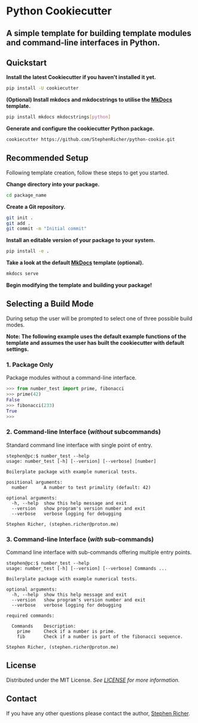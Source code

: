 # Python Cookiecutter

## A simple template for building template modules and command-line interfaces in Python.

## Quickstart

**Install the latest Cookiecutter if you haven't installed it yet.**

```bash
pip install -U cookiecutter
```

**(Optional) Install mkdocs and mkdocstrings to utilise the [MkDocs](https://www.mkdocs.org/) template.**
```bash
pip install mkdocs mkdocstrings[python]
```

**Generate and configure the cookiecutter Python package.**
```bash
cookiecutter https://github.com/StephenRicher/python-cookie.git
```

## Recommended Setup
Following template creation, follow these steps to get you started.

**Change directory into your package.**
```bash
cd package_name
```

**Create a Git repository.**
```bash
git init .
git add .
git commit -m "Initial commit"
```

**Install an editable version of your package to your system.**
```bash
pip install -e .
```

**Take a look at the default [MkDocs](https://www.mkdocs.org/) template (optional).**
```bash
mkdocs serve
```

**Begin modifying the template and building your package!**

## Selecting a Build Mode
During setup the user will be prompted to select one of three possible build modes.

**Note: The following example uses the default example functions of the template and assumes the user has built the cookiecutter with default settings.**

### 1. Package Only
Package modules without a command-line interface.

```python
>>> from number_test import prime, fibonacci
>>> prime(42)
False
>>> fibonacci(233)
True
>>>
```


### 2. Command-line Interface (_without_ subcommands)
Standard command line interface with single point of entry.

```console
stephen@pc:$ number_test --help
usage: number_test [-h] [--version] [--verbose] [number]

Boilerplate package with example numerical tests.

positional arguments:
  number      A number to test primality (default: 42)

optional arguments:
  -h, --help  show this help message and exit
  --version   show program's version number and exit
  --verbose   verbose logging for debugging

Stephen Richer, (stephen.richer@proton.me)
```


### 3. Command-line Interface (_with_ sub-commands)
Command line interface with sub-commands offering multiple entry points.

```console
stephen@pc:$ number_test --help
usage: number_test [-h] [--version] [--verbose] Commands ...

Boilerplate package with example numerical tests.

optional arguments:
  -h, --help  show this help message and exit
  --version   show program's version number and exit
  --verbose   verbose logging for debugging

required commands:

  Commands    Description:
    prime     Check if a number is prime.
    fib       Check if a number is part of the fibonacci sequence.

Stephen Richer, (stephen.richer@proton.me)
```

## License
Distributed under the MIT License. _See [LICENSE](./LICENSE) for more information._


## Contact
If you have any other questions please contact the author, [Stephen Richer](mailto:stephen.richer@proton.me?subject=[GitHub]%20python-cookie).
